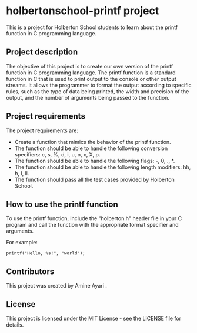 <!DOCTYPE html>
<html>
  <head>
    <title>README for holbertonschool-printf project</title>
  </head>
  <body>
    <h1>holbertonschool-printf project</h1>
    <p>This is a project for Holberton School students to learn about the printf function in C programming language.</p>
<h2>Project description</h2>
<p>The objective of this project is to create our own version of the printf function in C programming language. The printf function is a standard function in C that is used to print output to the console or other output streams. It allows the programmer to format the output according to specific rules, such as the type of data being printed, the width and precision of the output, and the number of arguments being passed to the function.</p>

<h2>Project requirements</h2>
<p>The project requirements are:</p>
<ul>
  <li>Create a function that mimics the behavior of the printf function.</li>
  <li>The function should be able to handle the following conversion specifiers: c, s, %, d, i, u, o, x, X, p.</li>
  <li>The function should be able to handle the following flags: -, 0, ., *.</li>
  <li>The function should be able to handle the following length modifiers: hh, h, l, ll.</li>
  <li>The function should pass all the test cases provided by Holberton School.</li>
</ul>

<h2>How to use the printf function</h2>
<p>To use the printf function, include the "holberton.h" header file in your C program and call the function with the appropriate format specifier and arguments.</p>
<p>For example:</p>
<code>printf("Hello, %s!", "world");</code>

<h2>Contributors</h2>
<p>This project was created by Amine Ayari .</p>

<h2>License</h2>
<p>This project is licensed under the MIT License - see the LICENSE file for details.</p>
 </body>
</html>
